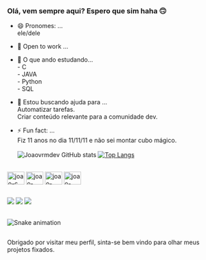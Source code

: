 ### Olá, vem sempre aqui? Espero que sim haha 🙃
- 😄 Pronomes: ...<br/>
        ele/dele

- 🔭 Open to work ...
- 🌱 O que ando estudando...<br/>
        - C<br/>
        - JAVA<br/>
        - Python<br/>
        - SQL<br/>
- 🤔 Estou buscando ajuda para ...<br/>
        Automatizar tarefas. <br/>
        Criar conteúdo relevante para a comunidade dev. <br/>      
- ⚡ Fun fact: ...<br/>
        Fiz 11 anos no dia 11/11/11 e não sei montar cubo mágico. <br/><br/>
![Joaovrmdev GitHub stats](https://github-readme-stats.vercel.app/api?username=joaovrmdev&show_icons=true&theme=radical)
[![Top Langs](https://github-readme-stats.vercel.app/api/top-langs/?username=joaovrmdev&layout=compact&theme=radical)](https://github.com/joaovrmdev/github-readme-stats)
<div style="display: inline_block"><br>
            <img align="center" alt="joao-c" height="30" width="40" src="https://cdn.jsdelivr.net/gh/devicons/devicon/icons/c/c-original.svg" />
            <img align="center" alt="joao-java" height="30" width="40" src="https://cdn.jsdelivr.net/gh/devicons/devicon/icons/java/java-original.svg" />
            <img align="center" alt="joao-python" height="30" width="40" src="https://cdn.jsdelivr.net/gh/devicons/devicon/icons/python/python-original.svg" />
            <img align="center" alt="joao-postgresql" height="30" width="40" src="https://cdn.jsdelivr.net/gh/devicons/devicon/icons/postgresql/postgresql-original.svg" />            
</div>

##

<div>
  <a href="https://medium.com/@joaovrm" target="_blank"><img src="https://img.shields.io/badge/Medium-12100E?style=for-the-badge&logo=medium&logoColor=white" target="_blank"></a>
  <a href="https://www.linkedin.com/in/joaovrm/" target="_blank"><img src="https://img.shields.io/badge/LinkedIn-0077B5?style=for-the-badge&logo=linkedin&logoColor=white"></a>
   <a href="mailto:joaovitor1111@gmail.com" target="_blank"><img src="https://img.shields.io/badge/Gmail-D14836?style=for-the-badge&logo=gmail&logoColor=white"></a>
  
</div>
<br/>

![Snake animation](https://github.com/joaovrmdev/joaovrmdev/blob/output/github-contribution-grid-snake.svg)

##

Obrigado por visitar meu perfil, sinta-se bem vindo para olhar meus projetos fixados.

<!--
</div><br/>
<a href="https://github.com/joaovrmdev">
  <img align="center" src="https://github-readme-stats.vercel.app/api/pin/?username=joaovrmdev&repo=-Admin-Dashboard" />
</a><br/>

<a href="https://github.com/anuraghazra/convoychat">
  <img align="center" src="https://github-readme-stats.vercel.app/api/pin/?username=joaovrmdev&repo=curriculumvitae" />
-->
</a>
